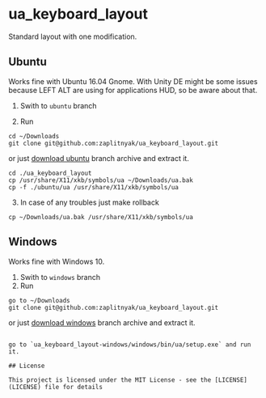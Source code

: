 # ua_keyboard_layout
Standard layout with one modification.
## Ubuntu

Works fine with Ubuntu 16.04 Gnome. With Unity DE might be some issues because LEFT ALT are using for applications HUD, so be aware about that.

1. Swith to `ubuntu` branch

2. Run

```
cd ~/Downloads
git clone git@github.com:zaplitnyak/ua_keyboard_layout.git
```
or just [download ubuntu](https://github.com/zaplitnyak/ua_keyboard_layout/archive/ubuntu.zip) branch archive and extract it.
```
cd ./ua_keyboard_layout
cp /usr/share/X11/xkb/symbols/ua ~/Downloads/ua.bak
cp -f ./ubuntu/ua /usr/share/X11/xkb/symbols/ua
```

3. In case of any troubles just make rollback 

```
cp ~/Downloads/ua.bak /usr/share/X11/xkb/symbols/ua
```

## Windows

Works fine with Windows 10.

1. Swith to `windows` branch
2. Run
```
go to ~/Downloads
git clone git@github.com:zaplitnyak/ua_keyboard_layout.git
```
or just [download windows](https://github.com/zaplitnyak/ua_keyboard_layout/archive/windows.zip) branch archive and extract it.
```

go to `ua_keyboard_layout-windows/windows/bin/ua/setup.exe` and run it. 

## License

This project is licensed under the MIT License - see the [LICENSE](LICENSE) file for details

